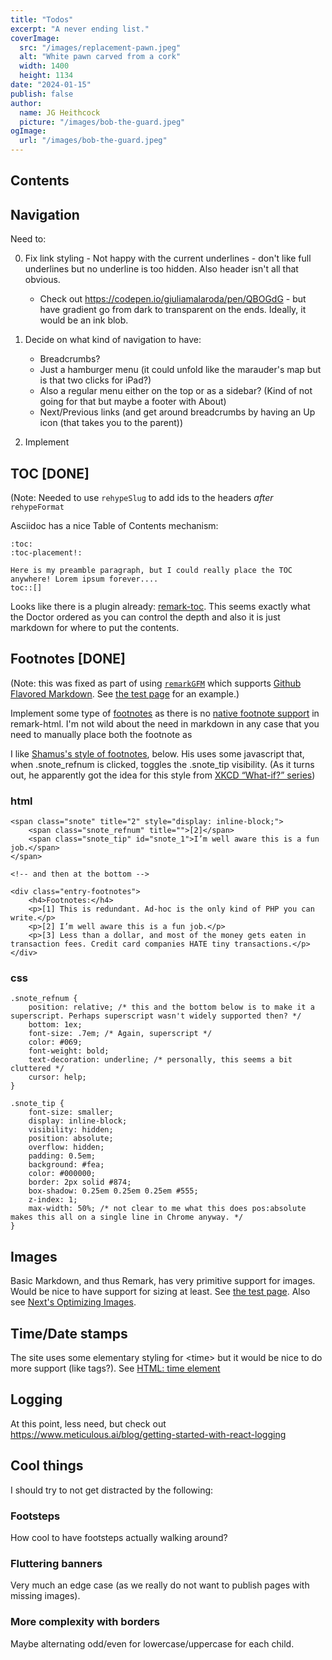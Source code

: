```yaml
---
title: "Todos"
excerpt: "A never ending list."
coverImage:
  src: "/images/replacement-pawn.jpeg"
  alt: "White pawn carved from a cork"
  width: 1400
  height: 1134
date: "2024-01-15"
publish: false
author:
  name: JG Heithcock
  picture: "/images/bob-the-guard.jpeg"
ogImage:
  url: "/images/bob-the-guard.jpeg"
---
```


## Contents

## Navigation

Need to:

0. Fix link styling - Not happy with the current underlines - don't like full underlines but no underline is too hidden. Also header isn't all that obvious.
   - Check out https://codepen.io/giuliamalaroda/pen/QBOGdG - but have gradient go from dark to transparent on the ends. Ideally, it would be an ink blob.
1. Decide on what kind of navigation to have:

   - Breadcrumbs?
   - Just a hamburger menu (it could unfold like the marauder's map but is that two clicks for iPad?)
   - Also a regular menu either on the top or as a sidebar? (Kind of not going for that but maybe a footer with About)
   - Next/Previous links (and get around breadcrumbs by having an Up icon (that takes you to the parent))

2. Implement

## TOC [**DONE**]

(Note: Needed to use `rehypeSlug` to add ids to the headers _after_ `rehypeFormat`

Asciidoc has a nice Table of Contents mechanism:

```
:toc:
:toc-placement!:

Here is my preamble paragraph, but I could really place the TOC anywhere! Lorem ipsum forever....
toc::[]
```

Looks like there is a plugin already: [remark-toc](https://github.com/remarkjs/remark-toc). This seems exactly what the Doctor ordered as you can control the depth and also it is just markdown for where to put the contents.

## Footnotes [**DONE**]

(Note: this was fixed as part of using [`remarkGFM`](https://github.com/remarkjs/remark-gfm) which supports [Github Flavored Markdown](https://github.github.com/gfm). See [the test page](test#footnotes) for an example.)

Implement some type of [footnotes](<https://en.wikipedia.org/wiki/Note_(typography)>) as there is no [native footnote support](https://www.markdownguide.org/cheat-sheet/) in remark-html. I'm not wild about the need in markdown in any case that you need to manually place both the footnote as

I like [Shamus's style of footnotes](https://www.shamusyoung.com/twentysidedtale/?p=53140), below. His uses some javascript that, when .snote_refnum is clicked, toggles the .snote_tip visibility. (As it turns out, he apparently got the idea for this style from [XKCD “What-if?” series](https://what-if.xkcd.com/96/))

### html

```
<span class="snote" title="2" style="display: inline-block;">
    <span class="snote_refnum" title="">[2]</span>
    <span class="snote_tip" id="snote_1">I’m well aware this is a fun job.</span>
</span>

<!-- and then at the bottom -->

<div class="entry-footnotes">
    <h4>Footnotes:</h4>
    <p>[1] This is redundant. Ad-hoc is the only kind of PHP you can write.</p>
    <p>[2] I’m well aware this is a fun job.</p>
    <p>[3] Less than a dollar, and most of the money gets eaten in transaction fees. Credit card companies HATE tiny transactions.</p>
</div>
```

### css

```
.snote_refnum {
    position: relative; /* this and the bottom below is to make it a superscript. Perhaps superscript wasn't widely supported then? */
    bottom: 1ex;
    font-size: .7em; /* Again, superscript */
    color: #069;
    font-weight: bold;
    text-decoration: underline; /* personally, this seems a bit cluttered */
    cursor: help;
}

.snote_tip {
    font-size: smaller;
    display: inline-block;
    visibility: hidden;
    position: absolute;
    overflow: hidden;
    padding: 0.5em;
    background: #fea;
    color: #000000;
    border: 2px solid #874;
    box-shadow: 0.25em 0.25em 0.25em #555;
    z-index: 1;
    max-width: 50%; /* not clear to me what this does pos:absolute makes this all on a single line in Chrome anyway. */
}
```

## Images

Basic Markdown, and thus Remark, has very primitive support for images. Would be nice to have support for sizing at least. See [the test page](test). Also see [Next's Optimizing Images](https://nextjs.org/docs/pages/building-your-application/optimizing/images).

## Time/Date stamps

The site uses some elementary styling for \<time> but it would be nice to do more support (like tags?). See [HTML: time element](https://developer.mozilla.org/en-US/docs/Web/HTML/Element/time)

## Logging

At this point, less need, but check out https://www.meticulous.ai/blog/getting-started-with-react-logging

## Cool things

I should try to not get distracted by the following:

### Footsteps

How cool to have footsteps actually walking around?

### Fluttering banners

Very much an edge case (as we really do not want to publish pages with missing images).

### More complexity with borders

Maybe alternating odd/even for lowercase/uppercase for each child.
